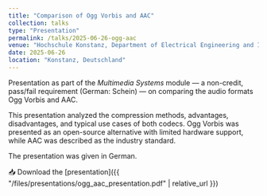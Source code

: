 ```yaml
---
title: "Comparison of Ogg Vorbis and AAC"
collection: talks
type: "Presentation"
permalink: /talks/2025-06-26-ogg-aac
venue: "Hochschule Konstanz, Department of Electrical Engineering and Information Technology"
date: 2025-06-26
location: "Konstanz, Deutschland"
---
```


Presentation as part of the *Multimedia Systems* module — a non-credit, pass/fail requirement (German: Schein) — on comparing the audio formats Ogg Vorbis and AAC.  

This presentation analyzed the compression methods, advantages, disadvantages, and typical use cases of both codecs. Ogg Vorbis was presented as an open-source alternative with limited hardware support, while AAC was described as the industry standard.

The presentation was given in German.

📥 Download the [presentation]({{ "/files/presentations/ogg_aac_presentation.pdf" | relative_url }})
